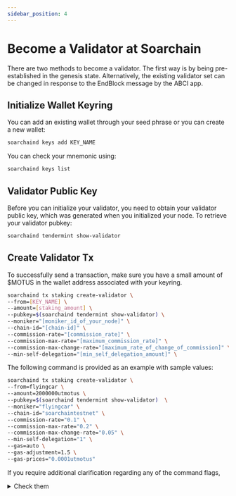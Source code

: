 ```yaml
---
sidebar_position: 4
---
```


# Become a Validator at Soarchain

There are two methods to become a validator. The first way is by being pre-established in the genesis state. Alternatively, the existing validator set can be changed in response to the EndBlock message by the ABCI app.

## Initialize Wallet Keyring

You can add an existing wallet through your seed phrase or you can create a new wallet:

```sh
soarchaind keys add KEY_NAME
```

You can check your mnemonic using:

```sh
soarchaind keys list
```
## Validator Public Key

Before you can initialize your validator, you need to obtain your validator public key, which was generated when you initialized your node. To retrieve your validator pubkey:

```sh
soarchaind tendermint show-validator
```

## Create Validator Tx

To successfully send a transaction, make sure you have a small amount of $MOTUS in the wallet address associated with your keyring.

```sh
soarchaind tx staking create-validator \
--from=[KEY_NAME] \
--amount=[staking_amount] \
--pubkey=$(soarchaind tendermint show-validator) \
--moniker="[moniker_id_of_your_node]" \
--chain-id="[chain-id]" \
--commission-rate="[commission_rate]" \
--commission-max-rate="[maximum_commission_rate]" \
--commission-max-change-rate="[maximum_rate_of_change_of_commission]" \
--min-self-delegation="[min_self_delegation_amount]" \
```

The following command is provided as an example with sample values:

```sh
soarchaind tx staking create-validator \
--from=flyingcar \
--amount=2000000utmotus \
--pubkey=$(soarchaind tendermint show-validator)  \
--moniker="flyingcar" \
--chain-id="soarchaintestnet" \
--commission-rate="0.1" \
--commission-max-rate="0.2" \
--commission-max-change-rate="0.05" \
--min-self-delegation="1" \
--gas=auto \
--gas-adjustment=1.5 \
--gas-prices="0.0001utmotus"

```
If you require additional clarification regarding any of the command flags,
<details>
  <summary>Check them</summary>
  <div>

> - the from flag is the KEY_NAME you created when initializing the key on your keyring
> - the amount flag is the amount you will place in your own validator in $MOTUS (in the example, 500000000motus is 500motus(basically delete 6 zero))
> -  the pubkey is the validator public key found earlier
> -  the moniker is a human readable name you choose for your validator
> -  the chain-id is whatever chain-id you are working with (in the soarchain testnet case it is soarchaintestnet)
> -  the commission-rate is the rate you will charge your delegates (in the example above, 10 percent)
> -  the commission-max-rate is the most you are allowed to charge your delegates (in the example above, 20 percent)
> -  the commission-max-change-rate is how much you can increase your commission rate in a 24 hour period (in the example above, 5 percent per day until   reaching the max rate)
> -  the min-self-delegation is the lowest amount of personal funds the validator is required to have in their own validator to stay bonded (in the example above, 500motus)
> - the gas-prices is the amount of gas used to send this create-validator transaction

  </div>
</details>
